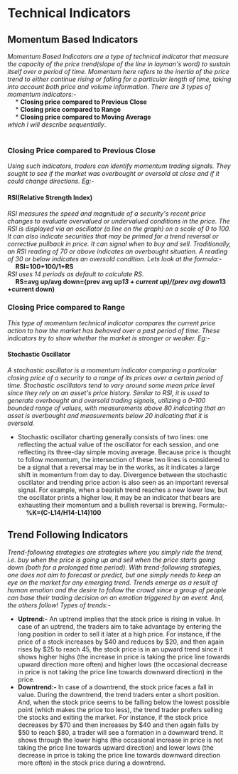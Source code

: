 # **Technical Indicators**
## **Momentum Based Indicators**
*Momentum Based Indicators are a type of technical indicator that measure the capacity of the price trend(slope of the line in layman's word) to sustain itself over a period of time. Momentum here refers to the inertia of the price trend to either continue rising or falling for a particular length of time, taking into account both price and volume information. There are 3 types of momentum indicators:-*<br/>
&emsp; * **Closing price compared to Previous Close**<br/>
&emsp; * **Closing price compared to Range**<br/>
&emsp; * **Closing price compared to Moving Average**<br/>
*which I will describe sequentially*.<br/><br/>
### **Closing Price compared to Previous Close**
*Using such indicators, traders can identify momentum trading signals. They sought to see if the market was overbought or oversold at close and if it could change directions. Eg:-* <br/>
#### **RSI(Relative Strength Index)**
*RSI measures the speed and magnitude of a security's recent price changes to evaluate overvalued or undervalued conditions in the price. The RSI is displayed via an oscillator (a line on the graph) on a scale of 0 to 100. It can also indicate securities that may be primed for a trend reversal or corrective pullback in price. It can signal when to buy and sell. Traditionally, an RSI reading of 70 or above indicates an overbought situation. A reading of 30 or below indicates an oversold condition. Lets look at the formula:-*<br/>
&emsp; **RSI=100+100/1+RS**<br/>
*RSI uses 14 periods as default to calculate RS.*<br/>
&emsp; **RS=avg up/avg down=(prev avg up*13 + current up)/(prev avg down*13 +current down)**<br/> 
### **Closing Price compared to Range**
*This type of momentum technical indicator compares the current price action to how the market has behaved over a past period of time. These indicators try to show whether the market is stronger or weaker. Eg:-* <br/>
#### **Stochastic Oscillator**
*A stochastic oscillator is a momentum indicator comparing a particular closing price of a security to a range of its prices over a certain period of time. Stochastic oscillators tend to vary around
some mean price level since they rely on an asset's price history. Similar to RSI, it is used to generate overbought and oversold trading signals, utilizing a 0–100 bounded range of values, with measurements above 80 indicating that an asset is overbought and measurements below 20 indicating that it is oversold.*
* Stochastic oscillator charting generally consists of two lines: one reflecting the actual value of the oscillator for each session, and one reflecting its three-day simple moving average. Because
price is thought to follow momentum, the intersection of these two lines is considered to be a signal that a reversal may be in the works, as it indicates a large shift in momentum from day to
day. Divergence between the stochastic oscillator and trending price action is also seen as an important reversal signal. For example, when a bearish trend reaches a new lower low, but the
oscillator prints a higher low, it may be an indicator that bears are exhausting their momentum and a bullish reversal is brewing. Formula:-<br/>
&emsp; **%K=(C-L14/H14-L14)100**
## **Trend Following Indicators**
*Trend-following strategies are strategies where you simply ride the trend, i.e. buy when the price is going up and sell when the price starts going down (both for a prolonged time period). With
trend-following strategies, one does not aim to forecast or predict, but one simply needs to keep an eye on the market for any emerging trend. Trends emerge as a result of human emotion and the desire to follow the crowd since a group of people can base their trading decision on an emotion triggered by an event. And, the others follow! Types of trends:-*
* **Uptrend:-** An uptrend implies that the stock price is rising in value. In case of an uptrend, the traders aim to take advantage by entering the long position in order to sell it later at a high
price. For instance, if the price of a stock increases by $40 and reduces by $20, and then again rises by $25 to reach 45, the stock price is in an upward trend since it shows higher highs (the
increase in price is taking the price line towards upward direction more often) and higher lows (the occasional decrease in price is not taking the price line towards downward direction) in the
price.
* **Downtrend:-** In case of a downtrend, the stock price faces a fall in value. During the downtrend, the trend traders enter a short position. And, when the stock price seems to be
falling below the lowest possible point (which makes the price too less), the trend trader prefers selling the stocks and exiting the market. For instance, if the stock price decreases by $70 and
then increases by $40 and then again falls by $50 to reach $80, a trader will see a formation in a downward trend. It shows through the lower highs (the occasional increase in price is not
taking the price line towards upward direction) and lower lows (the decrease in price is taking the price line towards downward direction more often) in the stock price during a downtrend.




